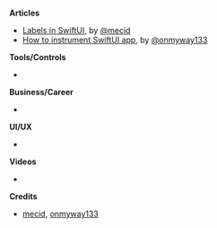 
**Articles**

* [Labels in SwiftUI](https://swiftwithmajid.com/2020/12/23/labels-in-swiftui/), by [@mecid](https://twitter.com/mecid)
* [How to instrument SwiftUI app](https://onmyway133.com/blog/how-to-instrument-swiftui-app/), by [@onmyway133](https://twitter.com/onmyway133)

**Tools/Controls**

* 

**Business/Career**

* 

**UI/UX**

* 

**Videos**

* 

**Credits**

* [mecid](https://github.com/mecid), [onmyway133](https://github.com/onmyway133)
